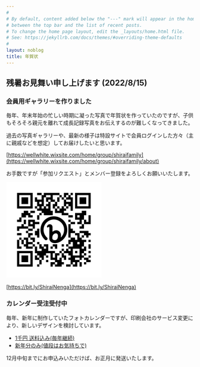 ```yaml
---
#
# By default, content added below the "---" mark will appear in the home page
# between the top bar and the list of recent posts.
# To change the home page layout, edit the _layouts/home.html file.
# See: https://jekyllrb.com/docs/themes/#overriding-theme-defaults
#
layout: noblog
title: 年賀状
---
```

## 残暑お見舞い申し上げます (2022/8/15)

### 会員用ギャラリーを作りました

毎年、年末年始の忙しい時期に凝った写真で年賀状を作っていたのですが、子供もそろそろ親元を離れて成長記録写真をお伝えするのが難しくなってきました。

過去の写真ギャラリーや、最新の様子は特設サイトで会員ログインした方々（主に親戚などを想定）してお届けしたいと思います。


[https://wellwhite.wixsite.com/home/group/shiraifamily](https://wellwhite.wixsite.com/home/group/shiraifamily/about)

お手数ですが「参加リクエスト」とメンバー登録をよろしくお願いいたします。

![bit.ly/ShiraiNenga.png](/assets/2022/bit.ly_ShiraiNenga.png "QR Code bit.ly/ShiraiNenga")

[https://bit.ly/ShiraiNenga](https://bit.ly/ShiraiNenga)


### カレンダー受注受付中

毎年、新年に制作していたフォトカレンダーですが、印刷会社のサービス変更により、新しいデザインを検討しています。

<script async src="https://js.stripe.com/v3/pricing-table.js"></script>
<stripe-pricing-table pricing-table-id="prctbl_1LWOkfJfkX39Jp3WPNvQTRdn"
publishable-key="pk_live_51LW2slJfkX39Jp3WoE7viyPaecIvOGWhRUOsKnBQrUes9dijHyzeR7buHzFv2yf1a2D13SCGuvc4TZQOmIipyPJ000U01tWQT4">
</stripe-pricing-table>


- [1千円 送料込み(毎年継続)](https://buy.stripe.com/cN203545J4E62By7ss)
- [新年分のみ(値段はお気持ちで)](https://buy.stripe.com/eVa9DF0Tx6Me3FCaEF)

12月中旬までにお申込みいただけば、お正月に発送いたします。
